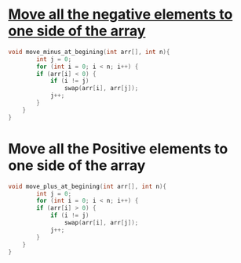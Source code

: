 # [Move all the negative elements to one side of the array ](https://www.geeksforgeeks.org/move-negative-numbers-beginning-positive-end-constant-extra-space/)

```cpp
void move_minus_at_begining(int arr[], int n){
        int j = 0;
        for (int i = 0; i < n; i++) {
        if (arr[i] < 0) {
            if (i != j)
                swap(arr[i], arr[j]);
            j++;
        }
    }
}
```
# Move all the Positive elements to one side of the array

```cpp
void move_plus_at_begining(int arr[], int n){
        int j = 0;
        for (int i = 0; i < n; i++) {
        if (arr[i] > 0) {
            if (i != j)
                swap(arr[i], arr[j]);
            j++;
        }
    }
}
```